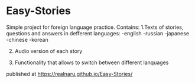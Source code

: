 # Easy-Stories
Simple project for foreign language practice. 
Contains: 
1.Texts of stories, questions and answers in defferent languages:
   -english
   -russian
   -japanese
   -chinese
   -korean
   
 2. Audio version of each story
 
 3. Functionality that allows to switch between different lanquages
 
 published at https://realnaru.github.io/Easy-Stories/


